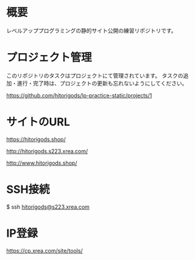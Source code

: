 # 概要
レベルアッププログラミングの静的サイト公開の練習リポジトリです。

# プロジェクト管理

このリポジトリのタスクはプロジェクトにて管理されています。
タスクの追加・進行・完了時は、プロジェクトの更新も忘れないようにしてください。

https://github.com/hitorigods/lp-practice-static/projects/1

# サイトのURL
https://hitorigods.shop/

http://hitorigods.s223.xrea.com/

http://www.hitorigods.shop/

# SSH接続

$ ssh hitorigods@s223.xrea.com

# IP登録

https://cp.xrea.com/site/tools/
